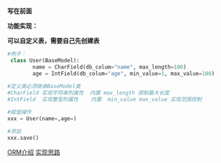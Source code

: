 **写在前面**

**功能实现：**

**可以自定义表，需要自己先创建表**

```python
#例子：
 class User(BaseModel):
        name = CharField(db_colum="name", max_length=100)
        age = IntField(db_colum="age", min_value=1, max_value=100)
        
#定义类必须继承BaseModel类
#CharField 实现字符串列属性  内置 max_length 限制最大长度
#IntField  实现整型列属性    内置  min_value max_value 实现范围控制

#赋值操作
xxx = User(name=,age=)

#添加
xxx.save()
```
[ORM介绍](https://github.com/kidoom/myorm/blob/main/orm%E4%BB%8B%E7%BB%8D)
[实现思路](https://github.com/kidoom/myorm/blob/main/%E5%AE%9E%E7%8E%B0%E6%B5%81%E7%A8%8B)
